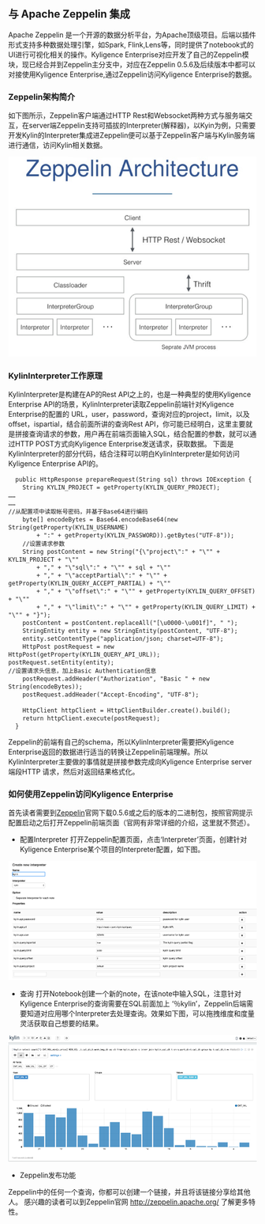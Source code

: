 ## 与 Apache Zeppelin 集成

Apache Zeppelin 是一个开源的数据分析平台，为Apache顶级项目。后端以插件形式支持多种数据处理引擎，如Spark, Flink,Lens等，同时提供了notebook式的UI进行可视化相关的操作。Kyligence Enterprise对应开发了自己的Zeppelin模块，现已经合并到Zeppelin主分支中，对应在Zeppelin 0.5.6及后续版本中都可以对接使用Kyligence Enterprise,通过Zeppelin访问Kyligence Enterprise的数据。

### Zeppelin架构简介
如下图所示，Zeppelin客户端通过HTTP Rest和Websocket两种方式与服务端交互，在server端Zeppelin支持可插拔的Interpreter(解释器)，以Kyin为例，只需要开发Kylin的Interpreter集成进Zeppelin便可以基于Zeppelin客户端与Kylin服务端进行通信，访问Kylin相关数据。

![](images/zeppelin/zeppelin_arc.png)

### KylinInterpreter工作原理
KylinInterpreter是构建在AP的Rest API之上的，也是一种典型的使用Kyligence Enterprise API的场景，KylinInterpreter读取Zeppelin前端针对Kyligence Enterprise的配置的 URL，user，password，查询对应的project，limit，以及offset，ispartial，结合前面所讲的查询Rest API，你可能已经明白，这里主要就是拼接查询请求的参数，用户再在前端页面输入SQL，结合配置的参数，就可以通过HTTP POST方式向Kyligence Enterprise发送请求，获取数据。
下面是KylinInterpreter的部分代码，结合注释可以明白KylinInterpreter是如何访问Kyligence Enterprise API的。

```
  public HttpResponse prepareRequest(String sql) throws IOException {
    String KYLIN_PROJECT = getProperty(KYLIN_QUERY_PROJECT);
……
……
//从配置项中读取帐号密码，并基于Base64进行编码
    byte[] encodeBytes = Base64.encodeBase64(new String(getProperty(KYLIN_USERNAME)
        + ":" + getProperty(KYLIN_PASSWORD)).getBytes("UTF-8"));
    //设置请求参数
    String postContent = new String("{\"project\":" + "\"" + KYLIN_PROJECT + "\""
        + "," + "\"sql\":" + "\"" + sql + "\""
        + "," + "\"acceptPartial\":" + "\"" + getProperty(KYLIN_QUERY_ACCEPT_PARTIAL) + "\""
        + "," + "\"offset\":" + "\"" + getProperty(KYLIN_QUERY_OFFSET) + "\""
        + "," + "\"limit\":" + "\"" + getProperty(KYLIN_QUERY_LIMIT) + "\"" + "}");
    postContent = postContent.replaceAll("[\u0000-\u001f]", " ");
    StringEntity entity = new StringEntity(postContent, "UTF-8");
    entity.setContentType("application/json; charset=UTF-8");
    HttpPost postRequest = new HttpPost(getProperty(KYLIN_QUERY_API_URL));
postRequest.setEntity(entity);
//设置请求头信息，加上Basic Authentication信息
    postRequest.addHeader("Authorization", "Basic " + new String(encodeBytes));
    postRequest.addHeader("Accept-Encoding", "UTF-8");

    HttpClient httpClient = HttpClientBuilder.create().build();
    return httpClient.execute(postRequest);
  }
```

Zeppelin的前端有自己的schema，所以KylinInterpreter需要把Kyligence Enterprise返回的数据进行适当的转换让Zeppelin前端理解。所以KylinInterpreter主要做的事情就是拼接参数完成向Kyligence Enterprise server端段HTTP 请求，然后对返回结果格式化。

### 如何使用Zeppelin访问Kyligence Enterprise

首先读者需要到[Zeppelin](http://zeppelin.apache.org/)官网下载0.5.6或之后的版本的二进制包，按照官网提示配置启动之后打开Zeppelin前端页面（官网有非常详细的介绍，这里就不赘述）。
* 配置Interpreter
打开Zeppelin配置页面，点击‘Interpreter’页面，创建针对Kyligence Enterprise某个项目的Interpreter配置，如下图。

![](images/zeppelin/zeppelin_config.png)

* 查询
打开Notebook创建一个新的note，在该note中输入SQL，注意针对Kyligence Enterprise的查询需要在SQL前面加上 ‘％kylin’，Zeppelin后端需要知道对应用哪个Interpreter去处理查询。效果如下图，可以拖拽维度和度量灵活获取自己想要的结果。

![](images/zeppelin/zeppelin_query.png)

* Zeppelin发布功能

Zeppelin中的任何一个查询，你都可以创建一个链接，并且将该链接分享给其他人。
感兴趣的读者可以到Zeppelin官网 http://zeppelin.apache.org/ 了解更多特性。


